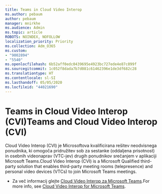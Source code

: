 ```yaml
---
title: Teams in Cloud Video Interop
ms.author: pebaum
author: pebaum
manager: mnirkhe
ms.audience: Admin
ms.topic: article
ROBOTS: NOINDEX, NOFOLLOW
localization_priority: Priority
ms.collection: Adm_O365
ms.custom:
- "9002894"
- "5540"
ms.openlocfilehash: 6b52aff0edc0439695e4923bc727ede4e87c899f
ms.sourcegitcommit: 1c052f8dada7b7d081c61462396e1de3df682c28
ms.translationtype: HT
ms.contentlocale: sl-SI
ms.lasthandoff: 05/05/2020
ms.locfileid: "44021690"
---
```

# <a name="teams-and-cloud-video-interop-cvi"></a><span data-ttu-id="4b348-102">Teams in Cloud Video Interop (CVI)</span><span class="sxs-lookup"><span data-stu-id="4b348-102">Teams and Cloud Video Interop (CVI)</span></span>

<span data-ttu-id="4b348-103">Cloud Video Interop (CVI) je Microsoftova kvalificirana rešitev neodvisnega ponudnika, ki omogoča pridružitev sob za sestanke (oddaljena prisotnost) in osebnih videonaprav (VTC-jev) drugih ponudnikov srečanjem v aplikaciji Microsoft Teams.</span><span class="sxs-lookup"><span data-stu-id="4b348-103">Cloud Video Interop (CVI) is a Microsoft Qualified third-party solution that enables third-party meeting rooms (telepresence) and personal video devices (VTCs) to join Microsoft Teams meetings.</span></span>

- <span data-ttu-id="4b348-104">Za več informacij glejte [Cloud Video Interop za Microsoft Teams](https://docs.microsoft.com/microsoftteams/cloud-video-interop).</span><span class="sxs-lookup"><span data-stu-id="4b348-104">For more info, see [Cloud Video Interop for Microsoft Teams](https://docs.microsoft.com/microsoftteams/cloud-video-interop).</span></span>
